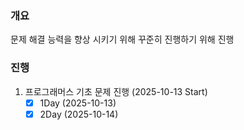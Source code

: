### 개요
문제 해결 능력을 향상 시키기 위해 꾸준히 진행하기 위해 진행

### 진행
1. 프로그래머스 기초 문제 진행 (2025-10-13 Start)
   - [x] 1Day (2025-10-13)
   - [x] 2Day (2025-10-14)